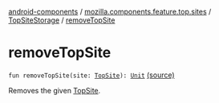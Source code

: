 [android-components](../../index.md) / [mozilla.components.feature.top.sites](../index.md) / [TopSiteStorage](index.md) / [removeTopSite](./remove-top-site.md)

# removeTopSite

`fun removeTopSite(site: `[`TopSite`](../-top-site/index.md)`): `[`Unit`](https://kotlinlang.org/api/latest/jvm/stdlib/kotlin/-unit/index.html) [(source)](https://github.com/mozilla-mobile/android-components/blob/master/components/feature/top-sites/src/main/java/mozilla/components/feature/top/sites/TopSiteStorage.kt#L62)

Removes the given [TopSite](../-top-site/index.md).

